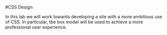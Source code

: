 #CSS Design

In this lab we will work towards developing a site with a more ambitious use of CSS. In particular, tbe box model will be used to achieve a more professional user experience.

